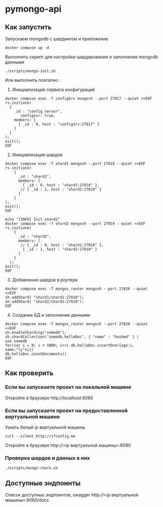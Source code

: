 # pymongo-api

## Как запустить

Запускаем mongodb с шардингом и приложение

```shell
docker compose up -d
```

Выполнить скрипт для настройки шардирования и заполнения mongodb данными

```shell
./scripts/mongo-init.sh
```

Или выполнить поэтапно :
1. Инициализация сервиса конфигураций
```shell
docker compose exec -T configSrv mongosh --port 27017 --quiet <<EOF
rs.initiate(
  {
    _id : "config_server",
       configsvr: true,
    members: [
      { _id : 0, host : "configSrv:27017" }
    ]
  }
);
exit();
EOF
```

2. Инициализация шардов
```shell
docker compose exec -T shard1 mongosh --port 27018 --quiet <<EOF
rs.initiate(
    {
      _id : "shard1",
      members: [
        { _id : 0, host : "shard1:27018" },
       // { _id : 1, host : "shard2:27019" }
      ]
    }
);
exit();
EOF

echo "[INFO] Init shard2"
docker compose exec -T shard2 mongosh --port 27019 --quiet <<EOF
rs.initiate(
    {
      _id : "shard2",
      members: [
       // { _id : 0, host : "shard1:27018" },
        { _id : 1, host : "shard2:27019" }
      ]
    }
  );
exit(); 
EOF
```

3. Добавление шардов в роутере
```shell
docker compose exec -T mongos_router mongosh --port 27020 --quiet <<EOF
sh.addShard( "shard1/shard1:27018");
sh.addShard( "shard2/shard2:27019");
EOF
```

4. Создание БД и заполнение данными
```shell
docker compose exec -T mongos_router mongosh --port 27020 --quiet <<EOF
sh.enableSharding("somedb");
sh.shardCollection("somedb.helloDoc", { "name" : "hashed" } )
use somedb
for(var i = 0; i < 1000; i++) db.helloDoc.insertOne({age:i, name:"ly"+i})
db.helloDoc.countDocuments() 
EOF
```

## Как проверить

### Если вы запускаете проект на локальной машине

Откройте в браузере http://localhost:8080

### Если вы запускаете проект на предоставленной виртуальной машине

Узнать белый ip виртуальной машины

```shell
curl --silent http://ifconfig.me
```

Откройте в браузере http://<ip виртуальной машины>:8080

### Проверка шардов и данных в них

```shell
./scripts/mongo-check.sh
```

## Доступные эндпоинты

Список доступных эндпоинтов, swagger http://<ip виртуальной машины>:8080/docs